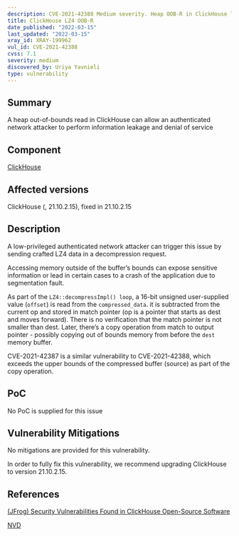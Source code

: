 ```yaml
---
description: CVE-2021-42388 Medium severity. Heap OOB-R in ClickHouse leads to information leakage and denial of service
title: ClickHouse LZ4 OOB-R
date_published: "2022-03-15"
last_updated: "2022-03-15"
xray_id: XRAY-199962
vul_id: CVE-2021-42388
cvss: 7.1
severity: medium
discovered_by: Uriya Yavnieli
type: vulnerability
---
```

## Summary
A heap out-of-bounds read in ClickHouse can allow an authenticated network attacker to perform information leakage and denial of service



## Component

[ClickHouse](https://clickhouse.com/)



## Affected versions

ClickHouse (, 21.10.2.15), fixed in 21.10.2.15



## Description

A low-privileged authenticated network attacker can trigger this issue by sending crafted LZ4 data in a decompression request.

Accessing memory outside of the buffer’s bounds can expose sensitive information or lead in certain cases to a crash of the application due to segmentation fault.

As part of the `LZ4::decompressImpl() loop`, a 16-bit unsigned user-supplied value (`offset`) is read from the `compressed_data`. it is subtracted from the current op and stored in match pointer (op is a pointer that starts as dest and moves forward). There is no verification that the match pointer is not smaller than dest. Later, there’s a copy operation from match to output pointer - possibly copying out of bounds memory from before the `dest` memory buffer.

CVE-2021-42387 is a similar vulnerability to CVE-2021-42388, which exceeds the upper bounds of the compressed buffer (source) as part of the copy operation.



## PoC

No PoC is supplied for this issue



## Vulnerability Mitigations

No mitigations are provided for this vulnerability.

In order to fully fix this vulnerability, we recommend upgrading ClickHouse to version 21.10.2.15.



## References

[(JFrog) Security Vulnerabilities Found in ClickHouse Open-Source Software](https://jfrog.com/blog/7-rce-and-dos-vulnerabilities-found-in-clickhouse-dbms)

[NVD](https://nvd.nist.gov/vuln/detail/CVE-2021-42388)